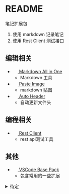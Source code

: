 # README

笔记扩展包

1. 使用 markdown 记录笔记
2. 使用 Rest Client 测试接口

## 编辑相关

- [<img src="https://yzhang.gallery.vsassets.io/_apis/public/gallery/publisher/yzhang/extension/markdown-all-in-one/latest/assetbyname/Microsoft.VisualStudio.Services.Icons.Default" height="16px" /> Markdown All in One](https://marketplace.visualstudio.com/items?itemName=yzhang.markdown-all-in-one)
  - Markdown 工具
- [<img src="https://mushan.gallery.vsassets.io/_apis/public/gallery/publisher/mushan/extension/vscode-paste-image/latest/assetbyname/Microsoft.VisualStudio.Services.Icons.Default" height="16px" /> Paste Image](https://marketplace.visualstudio.com/items?itemName=mushan.vscode-paste-image)
  - markdown 贴图
- [<img src="https://anaer.gallery.vsassets.io/_apis/public/gallery/publisher/anaer/extension/vscode-auto-header/latest/assetbyname/Microsoft.VisualStudio.Services.Icons.Default" height="16px" /> Auto Header](https://marketplace.visualstudio.com/items?itemName=anaer.vscode-auto-header)
  - 自动更新文件头

## 编程相关

- [<img src="https://humao.gallery.vsassets.io/_apis/public/gallery/publisher/humao/extension/rest-client/latest/assetbyname/Microsoft.VisualStudio.Services.Icons.Default" height="16px" /> Rest Client](https://marketplace.visualstudio.com/items?itemName=humao.rest-client)
  - rest api测试工具

## 其他

- [<img src="https://anaer.gallery.vsassets.io/_apis/public/gallery/publisher/anaer/extension/vscode-base-pack/latest/assetbyname/Microsoft.VisualStudio.Services.Icons.Default" height="16px" /> VSCode Base Pack](https://marketplace.visualstudio.com/items?itemName=anaer.vscode-base-pack)
  - 包含常用的一些扩展

<details>
<summary> 待定 </summary>

- [<img src="https://SimVet.gallery.vsassets.io/_apis/public/gallery/publisher/SimVet/extension/markdown-tags/latest/assetbyname/Microsoft.VisualStudio.Services.Icons.Default" height="16px" /> markdown-tags](https://marketplace.visualstudio.com/items?itemName=SimVet.markdown-tags)
  - markdown 标签
- [<img src="https://zardoy.gallery.vsassets.io/_apis/public/gallery/publisher/zardoy/extension/terminal-code-runner/latest/assetbyname/Microsoft.VisualStudio.Services.Icons.Default" height="16px" /> Terminal Code Runner](https://marketplace.visualstudio.com/items?itemName=zardoy.terminal-code-runner)
  - 终端代码执行
- [<img src="https://rangav.gallery.vsassets.io/_apis/public/gallery/publisher/rangav/extension/vscode-thunder-client/latest/assetbyname/Microsoft.VisualStudio.Services.Icons.Default" height="16px" /> Thunder Client](https://marketplace.visualstudio.com/items?itemName=rangav.vscode-thunder-client)
  - 类似 PostMan, 大于 v2.6.2 版本的Git Sync为付费订阅功能
- [<img src="https://mathiassoeholm.gallery.vsassets.io/_apis/public/gallery/publisher/mathiassoeholm/extension/markdown-link-updater/latest/assetbyname/Microsoft.VisualStudio.Services.Icons.Default" height="16px" /> Markdown Link Updater](https://marketplace.visualstudio.com/items?itemName=mathiassoeholm.markdown-link-updater)
  - 调整文档路径时, 自动更新图片链接, 很方便
- [<img src="https://vsls-contrib.gallery.vsassets.io/_apis/public/gallery/publisher/vsls-contrib/extension/gitdoc/latest/assetbyname/Microsoft.VisualStudio.Services.Icons.Default" height="16px" /> GitDoc](https://marketplace.visualstudio.com/items?itemName=vsls-contrib.gitdoc)
  - 自动同步Git, 免除手动提交操作
- [<img src="https://svsool.gallery.vsassets.io/_apis/public/gallery/publisher/svsool/extension/markdown-memo/latest/assetbyname/Microsoft.VisualStudio.Services.Icons.Default" height="16px" /> markdown-memo](https://marketplace.visualstudio.com/items?itemName=svsool.markdown-memo)
  - 替换foam, 支持wikilink
- [<img src="https://anweber.gallery.vsassets.io/_apis/public/gallery/publisher/anweber/extension/vscode-httpyac/latest/assetbyname/Microsoft.VisualStudio.Services.Icons.Default" height="16px" /> vscode-httpyac](https://marketplace.visualstudio.com/items?itemName=anweber.vscode-httpyac)
  - 兼容rest client, 舒适度差点
- [<img src="https://VisualStudioExptTeam.gallery.vsassets.io/_apis/public/gallery/publisher/codeium/extension/codeium/latest/assetbyname/Microsoft.VisualStudio.Services.Icons.Default" height="16px" /> Codeiume](https://marketplace.visualstudio.com/items?itemName=codeium.codeium)
  - 代码补全, 新版体验好点, 直接放base包中
- [<img src="https://foam.gallery.vsassets.io/_apis/public/gallery/publisher/foam/extension/foam-vscode/latest/assetbyname/Microsoft.VisualStudio.Services.Icons.Default" height="16px" /> Foam](https://marketplace.visualstudio.com/items?itemName=foam.foam-vscode)
  - 笔记工具
- [<img src="https://eightHundreds.gallery.vsassets.io/_apis/public/gallery/publisher/eightHundreds/extension/vscode-drawio/latest/assetbyname/Microsoft.VisualStudio.Services.Icons.Default" height="16px" /> vscode-drawio](https://marketplace.visualstudio.com/items?itemName=eightHundreds.vscode-drawio)
  - 集成 drawio 画流程图

</details>

[扩展图标]: https://www.iconfinder.com/icons/1519778/book_colorful_notebook_office_school_icon

